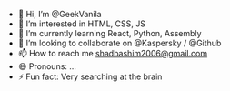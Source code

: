 - 👋 Hi, I’m @GeekVanila
- 👀 I’m interested in HTML, CSS, JS
- 🌱 I’m currently learning React, Python, Assembly
- 💞️ I’m looking to collaborate on @Kaspersky / @Github
- 📫 How to reach me shadbashim2006@gmail.com
- 😄 Pronouns: ...
- ⚡ Fun fact: Very searching at the brain

<!---
GeekVanila/GeekVanila is a ✨ special ✨ repository because its `README.md` (this file) appears on your GitHub profile.
You can click the Preview link to take a look at your changes.
--->
